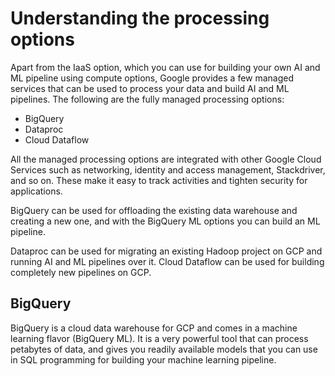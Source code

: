 

# Understanding the processing options 

Apart from the IaaS option, which you can use for building your own AI and ML pipeline using compute options, Google provides a few managed services that can be used to process your data and build AI and ML pipelines. The following are the fully managed processing options:

- BigQuery
- Dataproc
- Cloud Dataflow

All the managed processing options are integrated with other Google Cloud Services such as networking, identity and access management, Stackdriver, and so on. These make it easy to track activities and tighten security for applications.

BigQuery can be used for offloading the existing data warehouse and creating a new one, and with the BigQuery ML options you can build an ML pipeline.

Dataproc can be used for migrating an existing Hadoop project on GCP and running AI and ML pipelines over it. Cloud Dataflow can be used for building completely new pipelines on GCP.


## BigQuery

BigQuery is a cloud data warehouse for GCP and comes in a machine learning flavor (BigQuery ML). It is a very powerful tool that can process petabytes of data, and gives you readily available models that you can use in SQL programming for building your machine learning pipeline.

